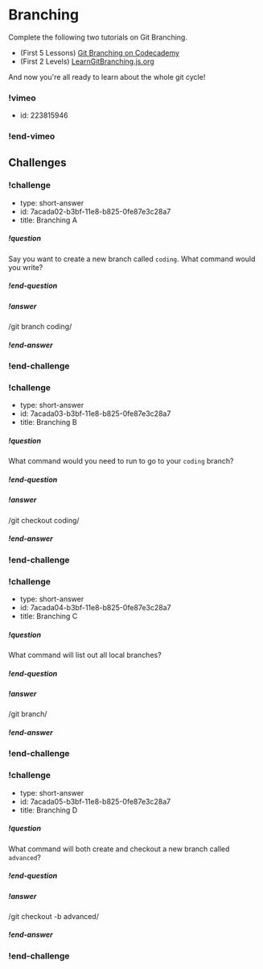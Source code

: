 # Branching

Complete the following two tutorials on Git Branching.

* (First 5 Lessons) [Git Branching on Codecademy](https://www.codecademy.com/courses/learn-git/lessons/git-branching/exercises/why-branch)
* (First 2 Levels) [LearnGitBranching.js.org](http://learngitbranching.js.org/)

And now you're all ready to learn about the whole git cycle!

### !vimeo
* id: 223815946
### !end-vimeo

## Challenges

<!-- Question -->

### !challenge

* type: short-answer
* id: 7acada02-b3bf-11e8-b825-0fe87e3c28a7
* title: Branching A

##### !question

Say you want to create a new branch called `coding`. What command would you write?

##### !end-question

##### !answer

/git branch coding/

##### !end-answer

### !end-challenge

<!-- Question -->

### !challenge

* type: short-answer
* id: 7acada03-b3bf-11e8-b825-0fe87e3c28a7
* title: Branching B

##### !question

What command would you need to run to go to your `coding` branch?

##### !end-question

##### !answer

/git checkout coding/

##### !end-answer

### !end-challenge

<!-- Question -->

### !challenge

* type: short-answer
* id: 7acada04-b3bf-11e8-b825-0fe87e3c28a7
* title: Branching C

##### !question

What command will list out all local branches?

##### !end-question

##### !answer

/git branch/

##### !end-answer

### !end-challenge

<!-- Question -->

### !challenge

* type: short-answer
* id: 7acada05-b3bf-11e8-b825-0fe87e3c28a7
* title: Branching D

##### !question

What command will both create and checkout a new branch called `advanced`?

##### !end-question

##### !answer

/git checkout \-b advanced/

##### !end-answer

### !end-challenge
